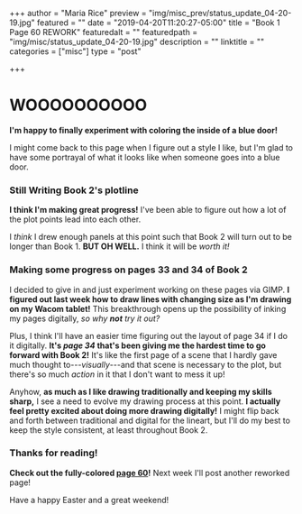 +++
author = "Maria Rice"
preview = "img/misc_prev/status_update_04-20-19.jpg"
featured = ""
date = "2019-04-20T11:20:27-05:00"
title = "Book 1 Page 60 REWORK"
featuredalt = ""
featuredpath = "img/misc/status_update_04-20-19.jpg"
description = ""
linktitle = ""
categories = ["misc"]
type = "post"

+++

# WOOOOOOOOOO

**I'm happy to finally experiment with coloring the inside of a blue door!**

I might come back to this page when I figure out a style I like, but I'm glad to have some portrayal of what it looks like when someone goes into a blue door. 

### Still Writing Book 2's plotline

**I think I'm making great progress!** 
I've been able to figure out how a lot of the plot points lead into each other.

I _think_ I drew enough panels at this point such that Book 2 will turn out to be longer than Book 1. 
**BUT OH WELL.**
I think it will be _worth it!_

### Making some progress on pages 33 and 34 of Book 2

I decided to give in and just experiment working on these pages via GIMP. 
**I figured out last week how to draw lines with changing size as I'm drawing on my Wacom tablet!** 
This breakthrough opens up the possibility of inking my pages digitally, _so why **not** try it out?_

Plus, I think I'll have an easier time figuring out the layout of page 34 if I do it digitally.
**It's _page 34_ that's been giving me the hardest time to go forward with Book 2!** 
It's like the first page of a scene that I hardly gave much thought to---_visually_---and that scene is necessary to the plot, but there's so much _action_ in it that I don't want to mess it up!

Anyhow, **as much as I like drawing traditionally and keeping my skills sharp,** I see a need to evolve my drawing process at this point. 
**I actually feel pretty excited about doing more drawing digitally!** 
I might flip back and forth between traditional and digital for the lineart, but I'll do my best to keep the style consistent, at least throughout Book 2. 

### Thanks for reading!

**Check out the fully-colored [page 60](https://mcrice123.github.io/morphic/blog/book-1-page-60/)!** 
Next week I'll post another reworked page! 

Have a happy Easter and a great weekend!
